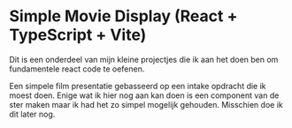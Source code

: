 # Simple Movie Display (React + TypeScript + Vite)

Dit is een onderdeel van mijn kleine projectjes die ik aan het doen ben om fundamentele react code te oefenen.

Een simpele film presentatie gebasseerd op een intake opdracht die ik moest doen.
Enige wat ik hier nog aan kan doen is een component van de ster maken maar ik had het zo simpel mogelijk gehouden.
Misschien doe ik dit later nog.